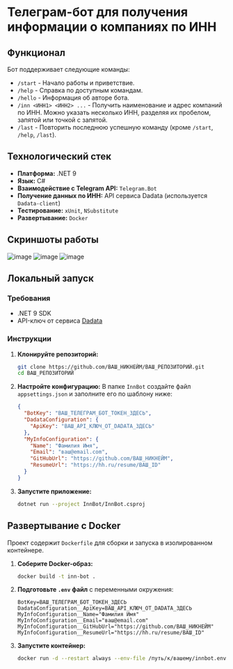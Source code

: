 # Телеграм-бот для получения информации о компаниях по ИНН

## Функционал

Бот поддерживает следующие команды:

-   `/start` - Начало работы и приветствие.
-   `/help` - Справка по доступным командам.
-   `/hello` - Информация об авторе бота.
-   `/inn <ИНН1> <ИНН2> ...` - Получить наименование и адрес компаний по ИНН. Можно указать несколько ИНН, разделяя их пробелом, запятой или точкой с запятой.
-   `/last` - Повторить последнюю успешную команду (кроме `/start`, `/help`, `/last`).

## Технологический стек

-   **Платформа:** .NET 9
-   **Язык:** C#
-   **Взаимодействие с Telegram API:** `Telegram.Bot`
-   **Получение данных по ИНН:** API сервиса Dadata (используется `Dadata-client`)
-   **Тестирование:** `xUnit`, `NSubstitute`
-   **Развертывание:** `Docker`

## Скриншоты работы
![image](https://github.com/user-attachments/assets/8c2fa976-a3c8-4502-b4a6-1cc13ef3f5d3)
![image](https://github.com/user-attachments/assets/f613736d-63df-4785-8204-c29b10755b27)
![image](https://github.com/user-attachments/assets/1a2b84d5-eb1a-4a81-8f66-1553d1e7112b)


## Локальный запуск

### Требования
- .NET 9 SDK
- API-ключ от сервиса [Dadata](https://dadata.ru/)

### Инструкции
1.  **Клонируйте репозиторий:**
    ```bash
    git clone https://github.com/ВАШ_НИКНЕЙМ/ВАШ_РЕПОЗИТОРИЙ.git
    cd ВАШ_РЕПОЗИТОРИЙ
    ```

2.  **Настройте конфигурацию:**
    В папке `InnBot` создайте файл `appsettings.json` и заполните его по шаблону ниже:

    ```json
    {
      "BotKey": "ВАШ_ТЕЛЕГРАМ_БОТ_ТОКЕН_ЗДЕСЬ",
      "DadataConfiguration": {
        "ApiKey": "ВАШ_API_КЛЮЧ_ОТ_DADATA_ЗДЕСЬ"
      },
      "MyInfoConfiguration": {
        "Name": "Фамилия Имя",
        "Email": "ваш@email.com",
        "GitHubUrl": "https://github.com/ВАШ_НИКНЕЙМ",
        "ResumeUrl": "https://hh.ru/resume/ВАШ_ID"
      }
    }
    ```

3.  **Запустите приложение:**
    ```bash
    dotnet run --project InnBot/InnBot.csproj
    ```

## Развертывание с Docker

Проект содержит `Dockerfile` для сборки и запуска в изолированном контейнере.

1.  **Соберите Docker-образ:**
    ```bash
    docker build -t inn-bot .
    ```

2.  **Подготовьте `.env` файл** с переменными окружения:
    ```
    BotKey=ВАШ_ТЕЛЕГРАМ_БОТ_ТОКЕН_ЗДЕСЬ
    DadataConfiguration__ApiKey=ВАШ_API_КЛЮЧ_ОТ_DADATA_ЗДЕСЬ
    MyInfoConfiguration__Name="Фамилия Имя"
    MyInfoConfiguration__Email="ваш@email.com"
    MyInfoConfiguration__GitHubUrl="https://github.com/ВАШ_НИКНЕЙМ"
    MyInfoConfiguration__ResumeUrl="https://hh.ru/resume/ВАШ_ID"
    ```

3.  **Запустите контейнер:**
    ```bash
    docker run -d --restart always --env-file /путь/к/вашему/innbot.env --name my-inn-bot inn-bot
    ```
